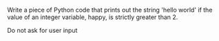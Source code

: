 Write a piece of Python code that prints out the string 'hello world' if the value of an integer variable, happy, is strictly greater than 2.

Do not ask for user input
